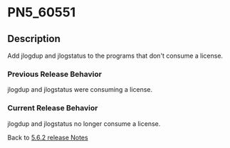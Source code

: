 # PN5_60551

<PageHeader />

## Description

Add jlogdup and jlogstatus to the programs that don't consume a license.

### Previous Release Behavior

jlogdup and jlogstatus were consuming a license.

### Current Release Behavior

jlogdup and jlogstatus no longer consume a license.

Back to [5.6.2 release Notes](./../README.md)
